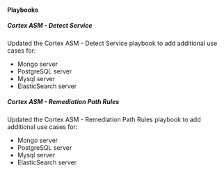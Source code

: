 #### Playbooks

##### Cortex ASM - Detect Service

Updated the Cortex ASM - Detect Service playbook to add additional use cases for:
- Mongo server
- PostgreSQL server
- Mysql server
- ElasticSearch server

##### Cortex ASM - Remediation Path Rules
Updated the Cortex ASM - Remediation Path Rules playbook to add additional use cases for:
- Mongo server
- PostgreSQL server
- Mysql server
- ElasticSearch server
